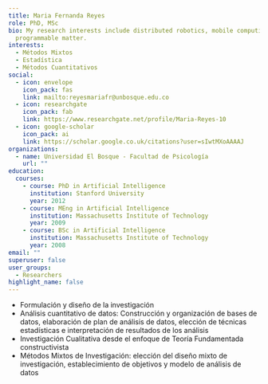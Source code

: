 ```yaml
---
title: Maria Fernanda Reyes
role: PhD, MSc
bio: My research interests include distributed robotics, mobile computing and
  programmable matter.
interests:
  - Métodos Mixtos
  - Estadística
  - Métodos Cuantitativos
social:
  - icon: envelope
    icon_pack: fas
    link: mailto:reyesmariafr@unbosque.edu.co
  - icon: researchgate
    icon_pack: fab
    link: https://www.researchgate.net/profile/Maria-Reyes-10
  - icon: google-scholar
    icon_pack: ai
    link: https://scholar.google.co.uk/citations?user=sIwtMXoAAAAJ
organizations:
  - name: Universidad El Bosque - Facultad de Psicología
    url: ""
education:
  courses:
    - course: PhD in Artificial Intelligence
      institution: Stanford University
      year: 2012
    - course: MEng in Artificial Intelligence
      institution: Massachusetts Institute of Technology
      year: 2009
    - course: BSc in Artificial Intelligence
      institution: Massachusetts Institute of Technology
      year: 2008
email: ""
superuser: false
user_groups:
  - Researchers
highlight_name: false
---
```

* Formulación y diseño de la investigación
* Análisis cuantitativo de datos: Construcción y organización de bases de datos, elaboración de plan de análisis de datos, elección de técnicas estadísticas e interpretación de resultados de los análisis
*  Investigación Cualitativa desde el enfoque de Teoría Fundamentada constructivista
*  Métodos Mixtos de Investigación: elección del diseño mixto de investigación, establecimiento de objetivos y modelo de análisis de datos